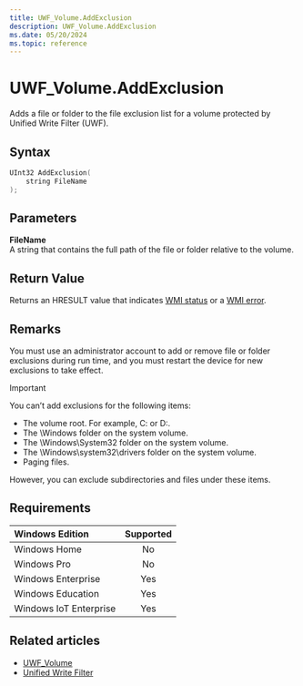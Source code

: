 ```yaml
---
title: UWF_Volume.AddExclusion
description: UWF_Volume.AddExclusion
ms.date: 05/20/2024
ms.topic: reference
---
```


# UWF_Volume.AddExclusion

Adds a file or folder to the file exclusion list for a volume protected by Unified Write Filter (UWF).

## Syntax

```powershell
UInt32 AddExclusion(
    string FileName
);
```

## Parameters

**FileName**</br>A string that contains the full path of the file or folder relative to the volume.

## Return Value

Returns an HRESULT value that indicates [WMI status](/windows/win32/wmisdk/wmi-non-error-constants) or a [WMI error](/windows/win32/wmisdk/wmi-error-constants).

## Remarks

You must use an administrator account to add or remove file or folder exclusions during run time, and you must restart the device for new exclusions to take effect.

> [!IMPORTANT]
> You can’t add exclusions for the following items:
>
> - The volume root. For example, C: or D:.
> - The \Windows folder on the system volume.
> - The \Windows\System32 folder on the system volume.
> - The \Windows\system32\drivers folder on the system volume.
> - Paging files.

However, you can exclude subdirectories and files under these items.

## Requirements

| Windows Edition        | Supported |
|:-----------------------|:---------:|
| Windows Home           | No        |
| Windows Pro            | No        |
| Windows Enterprise     | Yes       |
| Windows Education      | Yes       |
| Windows IoT Enterprise | Yes       |

## Related articles

- [UWF_Volume](uwf-volume.md)
- [Unified Write Filter]( index.md)
